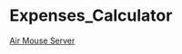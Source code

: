 # Expenses_Calculator

<a href="https://github.com/vamshidhar281997/Expenses_Calculator/raw/master/Expenses Calculator v2.zip">Air Mouse Server</a>
